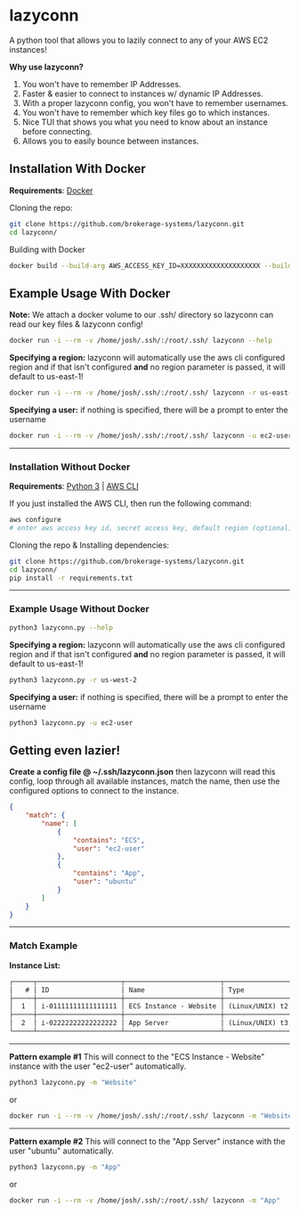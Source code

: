 # lazyconn

A python tool that allows you to lazily connect to any of your AWS EC2 instances!

**Why use lazyconn?**
 1. You won't have to remember IP Addresses.
 2. Faster & easier to connect to instances w/ dynamic IP Addresses.
 3. With a proper lazyconn config, you won't have to remember usernames.
 4. You won't have to remember which key files go to which instances.
 5. Nice TUI that shows you what you need to know about an instance before connecting.
 6. Allows you to easily bounce between instances.

## Installation With Docker

**Requirements**: [Docker](https://www.docker.com/get-started/)

Cloning the repo:
```bash
git clone https://github.com/brokerage-systems/lazyconn.git
cd lazyconn/
```

Building with Docker
```bash
docker build --build-arg AWS_ACCESS_KEY_ID=XXXXXXXXXXXXXXXXXXXX --build-arg AWS_SECRET_ACCESS_KEY=XXXXXXXXXXXXXXXXXXXXXXXXXXXXXXXXXX -t lazyconn .
```

## Example Usage With Docker

**Note:** We attach a docker volume to our .ssh/ directory so lazyconn can read our key files & lazyconn config!
```bash
docker run -i --rm -v /home/josh/.ssh/:/root/.ssh/ lazyconn --help
```

**Specifying a region:**
lazyconn will automatically use the aws cli configured region and if that isn't configured **and** no region parameter is passed, it will default to us-east-1!
```bash
docker run -i --rm -v /home/josh/.ssh/:/root/.ssh/ lazyconn -r us-east-1
```

**Specifying a user:**
if nothing is specified, there will be a prompt to enter the username
```bash
docker run -i --rm -v /home/josh/.ssh/:/root/.ssh/ lazyconn -u ec2-user
```

---

### Installation Without Docker

**Requirements**: [Python 3](https://www.python.org/downloads/release/python-3113/) | [AWS CLI](https://docs.aws.amazon.com/cli/latest/userguide/getting-started-install.html)

If you just installed the AWS CLI, then run the following command:
```bash
aws configure
# enter aws access key id, secret access key, default region (optional). (default output format does not need to be configured)
```

Cloning the repo & Installing dependencies:
```bash
git clone https://github.com/brokerage-systems/lazyconn.git
cd lazyconn/
pip install -r requirements.txt
```

---

### Example Usage Without Docker

```bash
python3 lazyconn.py --help
```

**Specifying a region:**
lazyconn will automatically use the aws cli configured region and if that isn't configured **and** no region parameter is passed, it will default to us-east-1!
```bash
python3 lazyconn.py -r us-west-2
```

**Specifying a user:**
if nothing is specified, there will be a prompt to enter the username
```bash
python3 lazyconn.py -u ec2-user
```

## Getting even lazier!
**Create a config file @ ~/.ssh/lazyconn.json**
then lazyconn will read this config, loop through all available instances, match the name, then use the configured options to connect to the instance.
```json
{
    "match": {
        "name": [
            {
                "contains": "ECS",
                "user": "ec2-user"
            },
            {
                "contains": "App",
                "user": "ubuntu"
            }
        ]
    }
}
```

---

### Match Example

**Instance List:**
```txt
┌─────┬─────────────────────┬────────────────────────┬──────────────────────────┬────────────────┬─────────┐
│   # │ ID                  │ Name                   │ Type                     │ IP Address     │ Key     │
├─────┼─────────────────────┼────────────────────────┼──────────────────────────┼────────────────┼─────────┤
│  1  │ i-01111111111111111 │ ECS Instance - Website │ (Linux/UNIX) t2.medium   │ 123.24.25.250  │ ecs.pem │
├─────┼─────────────────────┼────────────────────────┼──────────────────────────┼────────────────┼─────────┤
│  2  │ i-02222222222222222 │ App Server             │ (Linux/UNIX) t3.medium   │ 124.25.26.251  │ ec2.pem │
└─────┴─────────────────────┴────────────────────────┴──────────────────────────┴────────────────┴─────────┘
```

---

**Pattern example #1**
This will connect to the "ECS Instance - Website" instance with the user "ec2-user" automatically.
```bash
python3 lazyconn.py -m "Website"
```
or
```bash
docker run -i --rm -v /home/josh/.ssh/:/root/.ssh/ lazyconn -m "Website"
```

---

**Pattern example #2**
This will connect to the "App Server" instance with the user "ubuntu" automatically.
```bash
python3 lazyconn.py -m "App"
```
or
```bash
docker run -i --rm -v /home/josh/.ssh/:/root/.ssh/ lazyconn -m "App"
```